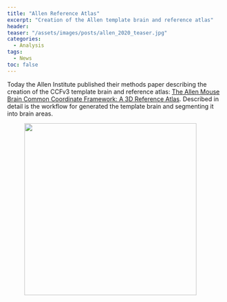 ```yaml
---
title: "Allen Reference Atlas"
excerpt: "Creation of the Allen template brain and reference atlas"
header:
teaser: "/assets/images/posts/allen_2020_teaser.jpg"
categories:
  - Analysis
tags: 
  - News
toc: false
---
```

 
Today the Allen Institute published their methods paper describing the creation of the CCFv3 template brain and reference atlas: [The Allen Mouse Brain Common Coordinate Framework: A 3D Reference Atlas](https://www.sciencedirect.com/science/article/pii/S0092867420304025?via%3Dihub). Described in detail is the workflow for generated the template brain and segmenting it into brain areas.

<figure>
        <img width="400px" src="{{ site.baseurl }}/assets/images/posts/allen_workflow.png" >
</figure>

